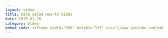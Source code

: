 ```yaml
---
layout: video
title: Kale Salad How-to Video
date: 2015-01-26
category: Video
embed_code: <iframe width="560" height="315" src="//www.youtube.com/embed/1eqjq_eoeQM" frameborder="0" allowfullscreen></iframe>
---
```

